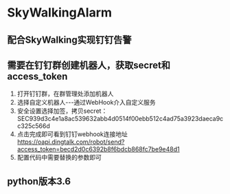 # SkyWalkingAlarm
配合SkyWalking实现钉钉告警
---
## 需要在钉钉群创建机器人，获取secret和access_token
1. 打开钉钉群，在群管理处添加机器人  
2. 选择自定义机器人---通过WebHook介入自定义服务  
3. 安全设置选择加签，拷贝secret：SEC939d3c4e1a8ac539632abb4d0514f00ebb512c4ad75a3923daeca9cc325c566d  
4. 点击完成即可看到钉钉webhook连接地址 https://oapi.dingtalk.com/robot/send?access_token=becd2d0c6392b8f6bdcb868fc7be9e48d1   
5. 配置代码中需要替换的参数即可   

## python版本3.6

